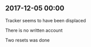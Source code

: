 
## 2017-12-05 00:00

[//]: # (Keywords: #chp1, #data_loss, #sync, #tracker2)

Tracker seems to have been displaced

There is no written account

Two resets was done

